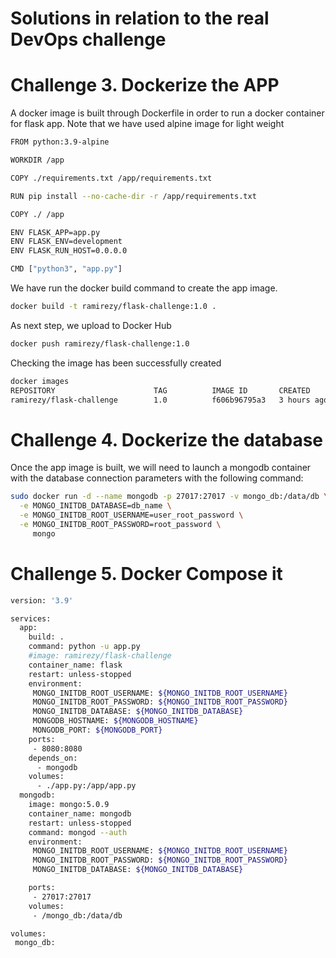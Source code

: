 # Solutions in relation to the real DevOps challenge

# Challenge 3. Dockerize the APP

A docker image is built through Dockerfile in order to run a docker container for flask app.
Note that we have used alpine image for light weight

```bash
FROM python:3.9-alpine

WORKDIR /app

COPY ./requirements.txt /app/requirements.txt

RUN pip install --no-cache-dir -r /app/requirements.txt

COPY ./ /app

ENV FLASK_APP=app.py
ENV FLASK_ENV=development
ENV FLASK_RUN_HOST=0.0.0.0

CMD ["python3", "app.py"]
```

We have run the docker build command to create the app image.
```bash
docker build -t ramirezy/flask-challenge:1.0 .
```
As next step, we upload to Docker Hub
```bash
docker push ramirezy/flask-challenge:1.0
```
Checking the image has been successfully created
```bash
docker images
REPOSITORY                      TAG          IMAGE ID       CREATED        SIZE
ramirezy/flask-challenge        1.0          f606b96795a3   3 hours ago    191MB
```

# Challenge 4. Dockerize the database
Once the app image is built, we will need to launch a mongodb container with the database connection parameters with the following command:
```bash
sudo docker run -d --name mongodb -p 27017:27017 -v mongo_db:/data/db \
  -e MONGO_INITDB_DATABASE=db_name \
  -e MONGO_INITDB_ROOT_USERNAME=user_root_password \
  -e MONGO_INITDB_ROOT_PASSWORD=root_password \
     mongo
 ```
# Challenge 5. Docker Compose it

```bash
version: '3.9'

services:
  app:
    build: .
    command: python -u app.py
    #image: ramirezy/flask-challenge
    container_name: flask
    restart: unless-stopped
    environment:
     MONGO_INITDB_ROOT_USERNAME: ${MONGO_INITDB_ROOT_USERNAME}
     MONGO_INITDB_ROOT_PASSWORD: ${MONGO_INITDB_ROOT_PASSWORD}
     MONGO_INITDB_DATABASE: ${MONGO_INITDB_DATABASE}
     MONGODB_HOSTNAME: ${MONGODB_HOSTNAME}
     MONGODB_PORT: ${MONGODB_PORT}
    ports:
     - 8080:8080
    depends_on:
      - mongodb
    volumes:
      - ./app.py:/app/app.py
  mongodb:
    image: mongo:5.0.9
    container_name: mongodb
    restart: unless-stopped
    command: mongod --auth
    environment:
     MONGO_INITDB_ROOT_USERNAME: ${MONGO_INITDB_ROOT_USERNAME}
     MONGO_INITDB_ROOT_PASSWORD: ${MONGO_INITDB_ROOT_PASSWORD}
     MONGO_INITDB_DATABASE: ${MONGO_INITDB_DATABASE}

    ports:
     - 27017:27017
    volumes:
     - /mongo_db:/data/db

volumes:
 mongo_db:
 ```
